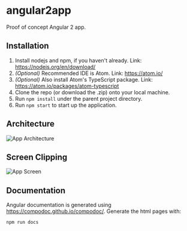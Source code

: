 # angular2app
Proof of concept Angular 2 app.

## Installation
 1. Install nodejs and npm, if you haven't already. Link: https://nodejs.org/en/download/
 2. *(Optional)* Recommended IDE is Atom. Link: https://atom.io/
 3. *(Optional)* Also install Atom's TypeScript package. Link: https://atom.io/packages/atom-typescript
 4. Clone the repo (or download the .zip) onto your local machine.
 5. Run `npm install` under the parent project directory.
 6. Run `npm start` to start up the application.

## Architecture
![App Architecture](https://raw.github.com/EnemyUnited/angular2app/master/resources/arch.png)

## Screen Clipping
![App Screen](https://raw.github.com/EnemyUnited/angular2app/master/resources/screen.png)

## Documentation
Angular documentation is generated using https://compodoc.github.io/compodoc/. Generate the html pages with:
```
npm run docs
```

